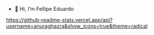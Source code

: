 - 👋 Hi, I’m Fellipe Eduardo

https://github-readme-stats.vercel.app/api?username=anuraghazra&show_icons=true&theme=radical
